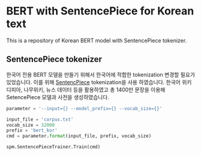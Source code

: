# BERT with SentencePiece for Korean text
This is a repository of Korean BERT model with SentencePiece tokenizer.

## SentencePiece tokenizer
 한국어 전용 BERT 모델을 만들기 위해서 한국어에 적합한 tokenization 변경할 필요가 있었습니다. 이를 위해 [SentencPiece](https://github.com/google/sentencepiece) tokenization을 사용 하였습니다. 한국어 위키디피아, 나무위키, 뉴스 데이터 등을 활용하였고 총 1400만 문장을 이용해 SetencePiece 모델과 사전을 생성하였습니다.

```python
parameter = '--input={} --model_prefix={} --vocab_size={}'

input_file = 'corpus.txt'
vocab_size = 32000
prefix = 'bert_kor'
cmd = parameter.format(input_file, prefix, vocab_size)

spm.SentencePieceTrainer.Train(cmd)
```
